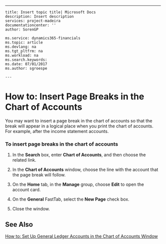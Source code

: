 ---
    title: Insert topic title| Microsoft Docs
    description: Insert description
    services: project-madeira
    documentationcenter: ''
    author: SorenGP

    ms.service: dynamics365-financials
    ms.topic: article
    ms.devlang: na
    ms.tgt_pltfrm: na
    ms.workload: na
    ms.search.keywords:
    ms.date: 07/01/2017
    ms.author: sgroespe

    ---
# How to: Insert Page Breaks in the Chart of Accounts
You may want to insert a page break in the chart of accounts so that the break will appear in a logical place when you print the chart of accounts. For example, after the income statement accounts.  
  
### To insert page breaks in the chart of accounts  
  
1.  In the **Search** box, enter **Chart of Accounts**, and then choose the related link.  
  
2.  In the **Chart of Accounts** window, choose the line with the account that the page break will follow.  
  
3.  On the **Home** tab, in the **Manage** group, choose **Edit** to open the account card.  
  
4.  On the **General** FastTab, select the **New Page** check box.  
  
5.  Close the window.  
  
## See Also  
 [How to: Set Up General Ledger Accounts in the Chart of Accounts Window](../FullExperience/how-to-set-up-general-ledger-accounts-in-the-chart-of-accounts-window.md)